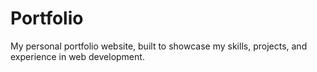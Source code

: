 # Portfolio
My personal portfolio website, built to showcase my skills, projects, and experience in web development. 
